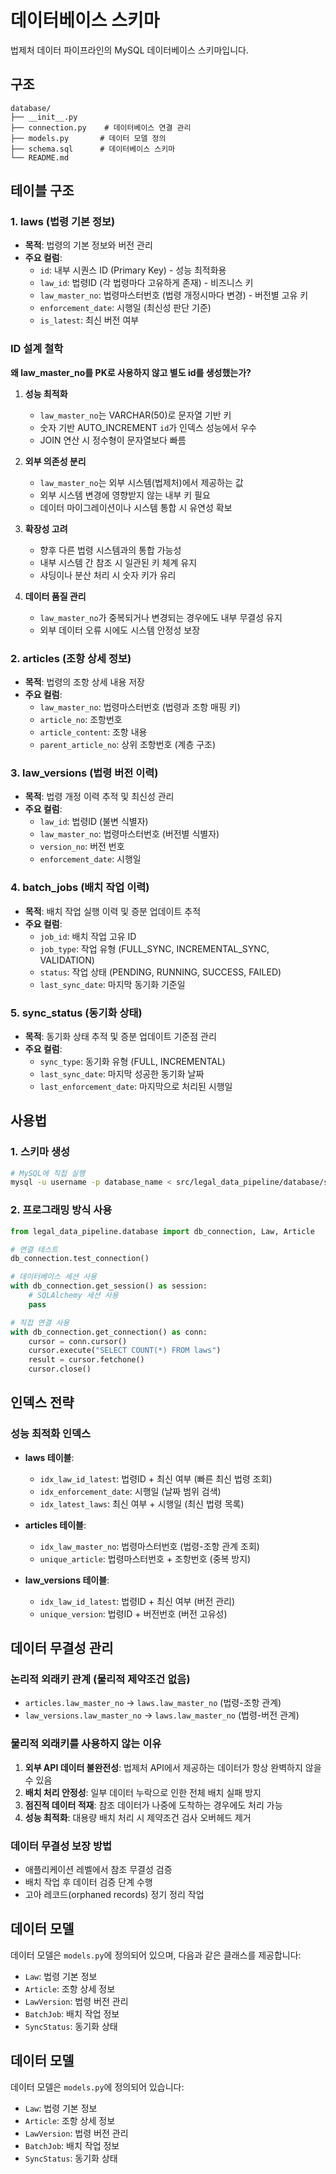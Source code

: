 # 데이터베이스 스키마

법제처 데이터 파이프라인의 MySQL 데이터베이스 스키마입니다.

## 구조

```
database/
├── __init__.py
├── connection.py    # 데이터베이스 연결 관리
├── models.py       # 데이터 모델 정의
├── schema.sql      # 데이터베이스 스키마
└── README.md
```

## 테이블 구조

### 1. laws (법령 기본 정보)
- **목적**: 법령의 기본 정보와 버전 관리
- **주요 컬럼**:
  - `id`: 내부 시퀀스 ID (Primary Key) - 성능 최적화용
  - `law_id`: 법령ID (각 법령마다 고유하게 존재) - 비즈니스 키
  - `law_master_no`: 법령마스터번호 (법령 개정시마다 변경) - 버전별 고유 키
  - `enforcement_date`: 시행일 (최신성 판단 기준)
  - `is_latest`: 최신 버전 여부

### ID 설계 철학
**왜 law_master_no를 PK로 사용하지 않고 별도 id를 생성했는가?**

1. **성능 최적화**
   - `law_master_no`는 VARCHAR(50)로 문자열 기반 키
   - 숫자 기반 AUTO_INCREMENT `id`가 인덱스 성능에서 우수
   - JOIN 연산 시 정수형이 문자열보다 빠름

2. **외부 의존성 분리**
   - `law_master_no`는 외부 시스템(법제처)에서 제공하는 값
   - 외부 시스템 변경에 영향받지 않는 내부 키 필요
   - 데이터 마이그레이션이나 시스템 통합 시 유연성 확보

3. **확장성 고려**
   - 향후 다른 법령 시스템과의 통합 가능성
   - 내부 시스템 간 참조 시 일관된 키 체계 유지
   - 샤딩이나 분산 처리 시 숫자 키가 유리

4. **데이터 품질 관리**
   - `law_master_no`가 중복되거나 변경되는 경우에도 내부 무결성 유지
   - 외부 데이터 오류 시에도 시스템 안정성 보장

### 2. articles (조항 상세 정보)
- **목적**: 법령의 조항 상세 내용 저장
- **주요 컬럼**:
  - `law_master_no`: 법령마스터번호 (법령과 조항 매핑 키)
  - `article_no`: 조항번호
  - `article_content`: 조항 내용
  - `parent_article_no`: 상위 조항번호 (계층 구조)

### 3. law_versions (법령 버전 이력)
- **목적**: 법령 개정 이력 추적 및 최신성 관리
- **주요 컬럼**:
  - `law_id`: 법령ID (불변 식별자)
  - `law_master_no`: 법령마스터번호 (버전별 식별자)
  - `version_no`: 버전 번호
  - `enforcement_date`: 시행일

### 4. batch_jobs (배치 작업 이력)
- **목적**: 배치 작업 실행 이력 및 증분 업데이트 추적
- **주요 컬럼**:
  - `job_id`: 배치 작업 고유 ID
  - `job_type`: 작업 유형 (FULL_SYNC, INCREMENTAL_SYNC, VALIDATION)
  - `status`: 작업 상태 (PENDING, RUNNING, SUCCESS, FAILED)
  - `last_sync_date`: 마지막 동기화 기준일

### 5. sync_status (동기화 상태)
- **목적**: 동기화 상태 추적 및 증분 업데이트 기준점 관리
- **주요 컬럼**:
  - `sync_type`: 동기화 유형 (FULL, INCREMENTAL)
  - `last_sync_date`: 마지막 성공한 동기화 날짜
  - `last_enforcement_date`: 마지막으로 처리된 시행일

## 사용법

### 1. 스키마 생성

```bash
# MySQL에 직접 실행
mysql -u username -p database_name < src/legal_data_pipeline/database/schema.sql
```

### 2. 프로그래밍 방식 사용

```python
from legal_data_pipeline.database import db_connection, Law, Article

# 연결 테스트
db_connection.test_connection()

# 데이터베이스 세션 사용
with db_connection.get_session() as session:
    # SQLAlchemy 세션 사용
    pass

# 직접 연결 사용
with db_connection.get_connection() as conn:
    cursor = conn.cursor()
    cursor.execute("SELECT COUNT(*) FROM laws")
    result = cursor.fetchone()
    cursor.close()
```

## 인덱스 전략

### 성능 최적화 인덱스
- **laws 테이블**: 
  - `idx_law_id_latest`: 법령ID + 최신 여부 (빠른 최신 법령 조회)
  - `idx_enforcement_date`: 시행일 (날짜 범위 검색)
  - `idx_latest_laws`: 최신 여부 + 시행일 (최신 법령 목록)

- **articles 테이블**:
  - `idx_law_master_no`: 법령마스터번호 (법령-조항 관계 조회)
  - `unique_article`: 법령마스터번호 + 조항번호 (중복 방지)

- **law_versions 테이블**:
  - `idx_law_id_latest`: 법령ID + 최신 여부 (버전 관리)
  - `unique_version`: 법령ID + 버전번호 (버전 고유성)

## 데이터 무결성 관리

### 논리적 외래키 관계 (물리적 제약조건 없음)
- `articles.law_master_no` → `laws.law_master_no` (법령-조항 관계)
- `law_versions.law_master_no` → `laws.law_master_no` (법령-버전 관계)

### 물리적 외래키를 사용하지 않는 이유
1. **외부 API 데이터 불완전성**: 법제처 API에서 제공하는 데이터가 항상 완벽하지 않을 수 있음
2. **배치 처리 안정성**: 일부 데이터 누락으로 인한 전체 배치 실패 방지
3. **점진적 데이터 적재**: 참조 데이터가 나중에 도착하는 경우에도 처리 가능
4. **성능 최적화**: 대용량 배치 처리 시 제약조건 검사 오버헤드 제거

### 데이터 무결성 보장 방법
- 애플리케이션 레벨에서 참조 무결성 검증
- 배치 작업 후 데이터 검증 단계 수행
- 고아 레코드(orphaned records) 정기 정리 작업

## 데이터 모델

데이터 모델은 `models.py`에 정의되어 있으며, 다음과 같은 클래스를 제공합니다:

- `Law`: 법령 기본 정보
- `Article`: 조항 상세 정보  
- `LawVersion`: 법령 버전 관리
- `BatchJob`: 배치 작업 정보
- `SyncStatus`: 동기화 상태

## 데이터 모델

데이터 모델은 `models.py`에 정의되어 있습니다:

- `Law`: 법령 기본 정보
- `Article`: 조항 상세 정보  
- `LawVersion`: 법령 버전 관리
- `BatchJob`: 배치 작업 정보
- `SyncStatus`: 동기화 상태